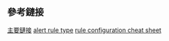 ## 參考鏈接
[主要鏈接](https://elastalert.readthedocs.io/en/latest/)
[alert rule type](https://elastalert.readthedocs.io/en/latest/ruletypes.html#ruletypes)
[rule configuration cheat sheet](https://elastalert.readthedocs.io/en/latest/ruletypes.html#rule-configuration-cheat-sheet)

